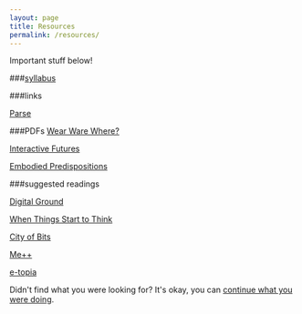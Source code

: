 ```yaml
---
layout: page
title: Resources
permalink: /resources/
---
```

Important stuff below!

###[syllabus]()

###links

[Parse](http://parse.io)

###PDFs
[Wear Ware Where?]()

[Interactive Futures]()

[Embodied Predispositions]()

###suggested readings

[Digital Ground]()

[When Things Start to Think]()

[City of Bits]()

[Me++]()

[e-topia]()

Didn't find what you were looking for? It's okay, you can [continue what you were doing](http://tumblr.com).
